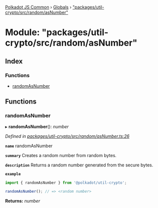 [Polkadot JS Common](../README.md) › [Globals](../globals.md) › ["packages/util-crypto/src/random/asNumber"](_packages_util_crypto_src_random_asnumber_.md)

# Module: "packages/util-crypto/src/random/asNumber"

## Index

### Functions

* [randomAsNumber](_packages_util_crypto_src_random_asnumber_.md#randomasnumber)

## Functions

###  randomAsNumber

▸ **randomAsNumber**(): *number*

*Defined in [packages/util-crypto/src/random/asNumber.ts:26](https://github.com/polkadot-js/common/blob/038ef42f/packages/util-crypto/src/random/asNumber.ts#L26)*

**`name`** randomAsNumber

**`summary`** Creates a random number from random bytes.

**`description`** 
Returns a random number generated from the secure bytes.

**`example`** 
<BR>

```javascript
import { randomAsNumber } from '@polkadot/util-crypto';

randomAsNumber(); // => <random number>
```

**Returns:** *number*
